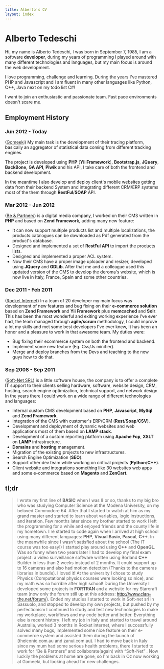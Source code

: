 ```yaml
---
title: Alberto's CV
layout: index
---
```

# Alberto Tedeschi #

Hi, my name is Alberto Tedeschi, I was born in September 7, 1985, I am a software **developer**, during my years of programming I played around with many different technologies and languages, but my main focus is around the web development.

I love programming, challenge and learning. During the years I've mastered PHP and Javascript and I am fluent in many other languages like Python, C++, Java next on my todo list C#!

I want to join an enthusiastic and passionate team. Fast pace environments doesn't scare me.

## Employment History ##

### Jun 2012 - Today ###
(<abbr title="Gomeeki, Sydney, Australia">Gomeeki</abbr>) 
My main task is the development of their tracing platform, basically an aggregator of statistical data coming from different tracking engines.

The project is developed using **PHP** (**Yii Framework**), **Bootstrap.js**, **JQuery**, **BackBone**, **GA API**, **Piwik** and his API,  I take care of both the frontend and backend development.

In the meantime I also develop and deploy client's mobile websites getting data from their backend System and integrating different CRM/ERP systems most of the them through **RestFul**/**SOAP** API.

### Mar 2012 - Jun 2012  ###
(<abbr title="Be &amp; Partners, Reggio Emilia, Italy">Be &amp; Partners</abbr>) 
 is a digital media company, I worked on their CMS written in **PHP** and based on **Zend Framework**, adding many new feature:
* It can now support multiple products list and multiple localizations, the products catalogues can be downloaded as Pdf generated from the product's database.
* Designed and implemented a set of **RestFul API** to import the products lists.
* Designed and implemented a proper ACL system.
* Now their CMS have a proper image uploader and resizer, developed using **JQuery** and **GDLib**.
After that me and a colleague used this updated version of the CMS to develop the deroma's website, which is now live in Italy, France, Spain and some other countries.

### Dec 2011 - Feb 2011 ###
(<abbr title="Rocket Internet gmbh, Sydney, Australia">Rocket Internet</abbr>) 
In a team of 20 developer my main focus was development of new features and bug fixing on their **e-commerce solution** based on **Zend Framework** and **Yii Framework** plus **memcached** and **Solr**.
This has been the most wonderful and exiting working experience I've ever had, the team managed through **agile/scrum** methodology, I could improve a lot my skills and met some best developers I've ever knew, It has been an honor and a pleasure to work in that awesome team.
My duties were:
* Bug fixing their ecommerce system on both the frontend and backend.
* Implement some new feature (Eg. Css/Js minifier).
* Merge and deploy branches from the Devs and teaching to the new guys how to do that.

### Sep 2008 - Sep 2011 ###
(<abbr title="Soft-Net SRL, Sassuolo, Italy">Soft-Net SRL</abbr>) 
 is a little software house, the company is to offer a complete IT support to their clients selling hardware, software, website design, CRM, hosting, search engine optimization, technical support, and network design.
In the years there I could work on a wide range of different technologies and languages:
* Internal custom CMS development based on **PHP**, **Javascript**, **MySql** and **Zend Framework**.
* Integration of the CMS with customer's ERP/CRM (**Rest**/**Soap**/**CSV**).
* Development and deployment of dynamic websites and web applications most of them based on **LAMP stack**.
* Development of a custom reporting platform using **Apache Fop**, **XSLT** on **LAMP** infrastructure.
* **Domains** and **hosting** management.
* Migration of the existing projects to new infrastructures.
* Search Engine Optimization (**SEO**).
* Support other dev team while working on critical projects (**Python**/**C++**).
* Client website and integrations something like 30 websites web apps and some e-commerce based on **Magento** and **ZenCart**.

## tl;dr ##
> I wrote my first line of **BASIC** when I was 8 or so, thanks to my big bro who was studying Computer Science at the Modena University, on my beloved Commodore 64.
> After that I started to watch at him as my grand master and started to learn about variables, logic instructions, and iteration. 
> Few months later since my brother started to work I left the programming for a while and enjoyed friends and the county life in my hometown.
> I re started to code again when I arrived at high school using many different languages: **PHP**, **Visual Basic**, **Pascal**, **C++**. 
> In the meanwhile since I wasn't satisfied about the school (The IT course was too easy!) I started play around using **C++** and **OpenGL**.
> Was so funny when two years later I had to develop my final exam project: a video surveillance software written using Borland **C++** Builder in less than 2 weeks instead of 2 months.
> It could support up to 16 cameras and also had motion detection (Thanks to the cameras libraries in bundle). I loved it!
> At the university I chose to study Physics (Computational physics courses were looking so nice), and my math was so horrible after high school!
> During the University I developed some projects in **FORTRAN** and a website for my Starcraft team (now only the forum still up at this address: http://www.clan-the.net/forum/). 
> Ended my studies I started to work in Soft-net srl in Sassuolo, and stopped to develop my own projects, but pushed by my perfectionism I continued to study and test new technologies to make my workplace, workflows and my code better and better.
> Everything else is recent history: I left my job in Italy and started to travel around Australia, worked 3 months in Rocket internet, where I successfully solved many bugs, implemented some nice feature on their e-commerce system and assisted them during the launch of (theiconic.com.au and zanui.com.au).
> I had to move back in Italy since my mum had some serious health problems, there I started to work for “Be & Partners” and collaborate(again) with “Soft-Net” .
> Now luckily the problems at home are gone, so I'm back in Oz now working at Gomeeki, but looking ahead for new challenges.